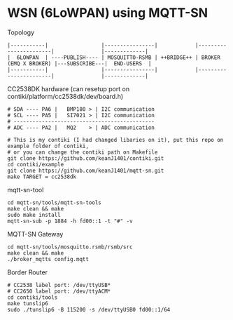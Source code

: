 # WSN (6LoWPAN) using MQTT-SN


Topology
```
|-----------|                 |----------------|            |-----------------------|               |-------------|
|  6LOWPAN  | ----PUBLISH---- | MOSQUITTO-RSMB | ++BRIDGE++ | BROKER (EMQ X BROKER) |---SUBSCRIBE---|  END-USERS  |
|-----------|                 |----------------|            |-----------------------|               |-------------|
```

CC2538DK hardware (can resetup port on contiki/platform/cc2538dk/dev/board.h)
```
# SDA ---- PA6 |   BMP180 > | I2C communication
# SCL ---- PA5 |   SI7021 > | I2C communication
# ---------------------------------------------
# ADC ---- PA2 |   MQ2    > | ADC communication
```
```
# This is my contiki (I had changed libaries on it), put this repo on example folder of contiki,
# or you can change the contiki path on Makefile
git clone https://github.com/keanJ1401/contiki.git
cd contiki/example
git clone https://github.com/keanJ1401/mqtt-sn.git
make TARGET = cc2538dk
```
mqtt-sn-tool
```
cd mqtt-sn/tools/mqtt-sn-tools
make clean && make
sudo make install
mqtt-sn-sub -p 1884 -h fd00::1 -t "#" -v
```

MQTT-SN Gateway
```
cd mqtt-sn/tools/mosquitto.rsmb/rsmb/src
make clean && make
./broker_mqtts config.mqtt
```

Border Router
```
# CC2538 label port: /dev/ttyUSB*
# CC2650 label port: /dev/ttyACM* 
cd contiki/tools
make tunslip6
sudo ./tunslip6 -B 115200 -s /dev/ttyUSB0 fd00::1/64
```

